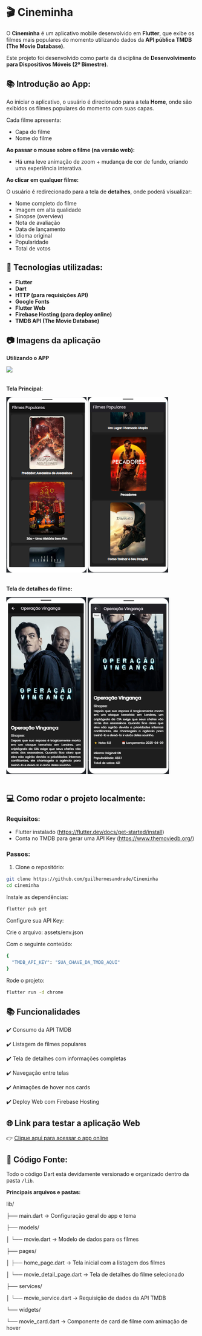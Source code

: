 # 🎬 Cineminha

O **Cineminha** é um aplicativo mobile desenvolvido em **Flutter**, que exibe os filmes mais populares do momento utilizando dados da **API pública TMDB (The Movie Database)**.

Este projeto foi desenvolvido como parte da disciplina de **Desenvolvimento para Dispositivos Móveis (2º Bimestre)**.


## 📚 Introdução ao App:

Ao iniciar o aplicativo, o usuário é direcionado para a tela **Home**, onde são exibidos os filmes populares do momento com suas capas.

Cada filme apresenta:

- Capa do filme
- Nome do filme

**Ao passar o mouse sobre o filme (na versão web):**

- Há uma leve animação de zoom + mudança de cor de fundo, criando uma experiência interativa.

**Ao clicar em qualquer filme:**

O usuário é redirecionado para a tela de **detalhes**, onde poderá visualizar:

- Nome completo do filme
- Imagem em alta qualidade
- Sinopse (overview)
- Nota de avaliação
- Data de lançamento
- Idioma original
- Popularidade
- Total de votos


## 📱 Tecnologias utilizadas:

- **Flutter**
- **Dart**
- **HTTP (para requisições API)**
- **Google Fonts**
- **Flutter Web**
- **Firebase Hosting (para deploy online)**
- **TMDB API (The Movie Database)**


## 📷 Imagens da aplicação

**Utilizando o APP**

<img src="./web/App.gif"/>
<br/><br/>

**Tela Principal:**

<img src="./web/home.png"/>
<img src="./web/entrando.png"/>
<br/><br/>

**Tela de detalhes do filme:**

<img src="./web/filme.png"/>
<img src="./web/saindo.png"/>
<br/><br/>


## 💻 Como rodar o projeto localmente:

### Requisitos:

- Flutter instalado (https://flutter.dev/docs/get-started/install)
- Conta no TMDB para gerar uma API Key (https://www.themoviedb.org/)

### Passos:

1. Clone o repositório:

```bash
git clone https://github.com/guilhermesandrade/Cineminha
cd cineminha
```
Instale as dependências:

```bash
flutter pub get
```

Configure sua API Key:

Crie o arquivo: assets/env.json

Com o seguinte conteúdo:

```bash
{
  "TMDB_API_KEY": "SUA_CHAVE_DA_TMDB_AQUI"
}
```

Rode o projeto:

```bash
flutter run -d chrome
```


## 📚 Funcionalidades

✔️ Consumo da API TMDB

✔️ Listagem de filmes populares

✔️ Tela de detalhes com informações completas

✔️ Navegação entre telas

✔️ Animações de hover nos cards

✔️ Deploy Web com Firebase Hosting
## 🌐 Link para testar a aplicação Web
👉 <a href="https://cineminha-edbe3.web.app/">Clique aqui para acessar o app online</a>


## 🔰 Código Fonte:

Todo o código Dart está devidamente versionado e organizado dentro da pasta `/lib`.

**Principais arquivos e pastas:**

lib/

├── main.dart → Configuração geral do app e tema

├── models/

│ └── movie.dart → Modelo de dados para os filmes

├── pages/

│ ├── home_page.dart → Tela inicial com a listagem dos filmes

│ └── movie_detail_page.dart → Tela de detalhes do filme selecionado

├── services/

│ └── movie_service.dart → Requisição de dados da API TMDB

└── widgets/

└── movie_card.dart → Componente de card de filme com animação de hover

